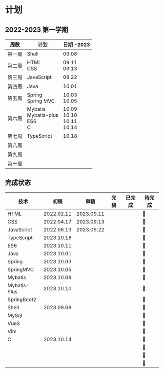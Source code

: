 # 计划

## 2022-2023 第一学期

| 周数   | 计划                                      | 日期 -2023                             |
| ------ | ----------------------------------------- | -------------------------------------- |
| 第一周 | Shell                                     | 09.08                                  |
| 第二周 | HTML<br />CSS                             | 09.11<br />09.13                       |
| 第三周 | JavaScript                                | 09.22                                  |
| 第四周 | Java                                      | 10.01                                  |
| 第五周 | Spring<br />Spring MVC                    | 10.03<br />10.05                       |
| 第六周 | Mybatis<br />Mybatis-plus<br />ES6<br />C | 10.09<br />10.10<br />10.11<br />10.14 |
| 第七周 | TypeScript                                | 10.18                                  |
| 第八周 |                                           |                                        |
| 第九周 |                                           |                                        |
| 第十周 |                                           |                                        |

## 完成状态

| 技术         | 初稿       | 审稿       | 完稿 | 已完成 | 待完成 |
| ------------ | ---------- | ---------- | ---- | ------ | ------ |
| HTML         | 2022.02.11 | 2023.09.11 |      |        | 🤪      |
| CSS          | 2022.04.17 | 2023.09.13 |      |        | 🤪      |
| JavaScript   | 2022.06.13 | 2023.09.22 |      |        | 🤪      |
| TypeScript   | 2023.10.18 |            |      |        | 🤪      |
| ES6          | 2023.10.11 |            |      |        | 🤪      |
| Java         | 2023.10.01 |            |      |        | 🤪      |
| Spring       | 2023.10.03 |            |      |        | 🤪      |
| SpringMVC    | 2023.10.05 |            |      |        | 🤪      |
| Mybatis      | 2023.10.09 |            |      |        | 🤪      |
| Mybatis-Plus | 2023.10.10 |            |      |        | 🤪      |
| SpringBoot2  |            |            |      |        | 🤪      |
| Shell        | 2023.09.08 |            |      |        | 🤪      |
| MySql        |            |            |      |        | 🤪      |
| Vue3         |            |            |      |        | 🤪      |
| Vim          |            |            |      |        | 🤪      |
| C            | 2023.10.14 |            |      |        | 🤪      |
|              |            |            |      |        | 🤪      |
|              |            |            |      |        | 🤪      |
|              |            |            |      |        | 🤪      |

